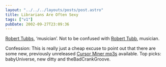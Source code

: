```yaml
---
layout: "../../../layouts/posts/post.astro"
title: Librarians Are Often Sexy
tags: ["v1"]
pubDate: 2002-09-27T23:09:36
---
```


[Robert Tubbs][1], &#8216;musician&#8217;. Not to be confused with [Robert Tubb][2], musician.

Confession: This is really just a cheap excuse to point out that there are some new, previously unreleased [Cursor Miner mp3s][3] available. Top picks: babyUniverse, new ditty and theBadCrankGroove.

[1]: http://www.theylostsomeone.com/ "Robert Tubbs: 'THEYLOSTSOMEONE.COM'"
[2]: http://www.cursorminer.com/ "Cursor Miner aka Robert Tubb: big wodges of industrial scrambling and occasional plaintive haircut"
[3]: http://cursorminer.com/cmmetalexp.htm "Cursor Miner mp3s: better than sex, bedroom boffin (nowt to do with me, i hope), library, new ditty, i want to be a foetus and babyUniverse"
